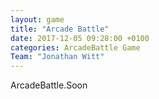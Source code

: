```yaml
---
layout: game
title: "Arcade Battle"
date: 2017-12-05 09:28:00 +0100
categories: ArcadeBattle Game
Team: "Jonathan Witt"
---
```


ArcadeBattle.Soon
